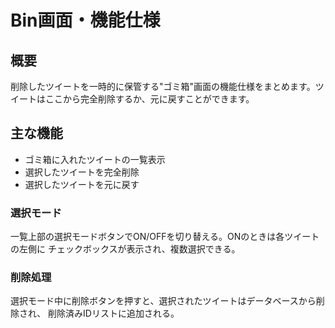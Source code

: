 # Bin画面・機能仕様

## 概要
削除したツイートを一時的に保管する"ゴミ箱"画面の機能仕様をまとめます。ツイートはここから完全削除するか、元に戻すことができます。

## 主な機能
- ゴミ箱に入れたツイートの一覧表示
- 選択したツイートを完全削除
- 選択したツイートを元に戻す

### 選択モード
一覧上部の選択モードボタンでON/OFFを切り替える。ONのときは各ツイートの左側に
チェックボックスが表示され、複数選択できる。

### 削除処理
選択モード中に削除ボタンを押すと、選択されたツイートはデータベースから削除され、
削除済みIDリストに追加される。


